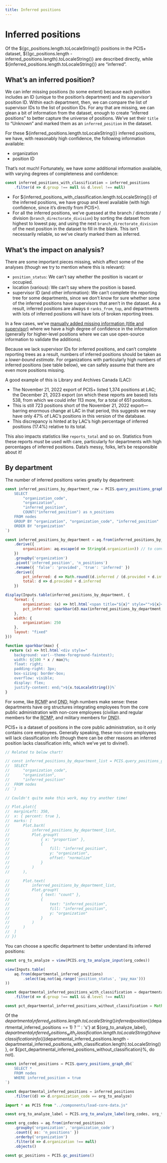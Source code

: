 ```yaml
---
title: Inferred positions
---
```


# Inferred positions

Of the ${gc_positions.length.toLocaleString()} positions in the PCIS+ dataset, ${(gc_positions.length - inferred_positions.length).toLocaleString()} are described directly, while ${inferred_positions.length.toLocaleString()} are “inferred”. 



## What’s an inferred position?

We can infer missing positions (to some extent) because each position includes an ID (unique to the position’s department) and its _supervisor’s_ position ID. Within each department, then, we can compare the list of supervisor IDs to the list of position IDs. For any that are missing, we can glean a bit of information from the dataset, enough to create “inferred positions” to better capture the universe of positions. We’ve set their `title` to “Unknown” and marked them as an `inferred_position` in the dataset.

For these ${inferred_positions.length.toLocaleString()} inferred positions, we have, with reasonably high confidence, the following information available:

- organization
- position ID

That’s not much! Fortunately, we have _some_ additional information available, with varying degrees of completeness and confidence:

```js
const inferred_positions_with_classification = inferred_positions
	.filter(d => d.group !== null && d.level !== null)
```

- For ${inferred_positions_with_classification.length.toLocaleString()} of the inferred positions, we have group and level available (with high confidence, since it’s directly from PCIS+).
- For all the inferred positions, we’ve guessed at the branch / directorate / division (`branch_directorate_division`) by sorting the dataset from highest to lowest pay, and using the next `branch_directorate_division` of the next position in the dataset to fill in the blank. This isn’t necessarily reliable, so we’ve clearly marked them as inferred.



## What’s the impact on analysis?

There are some important pieces missing, which affect some of the analyses (though we try to mention where this is relevant):

- `position_status`: We can’t say whether the position is vacant or occupied.
- location (various): We can’t say where the position is based.
- supervisor ID (and other information): We can’t complete the reporting tree for some departments, since we don’t know for sure whether some of the inferred positions have supervisors that aren’t in the dataset. As a result, inferred positions are always `0` `ranks_from_top`, and departments with lots of inferred positions will have lots of broken reporting trees.

In a few cases, we’ve [manually added missing information (title and supervisor)](https://github.com/lchski/pcis-analysis/blob/main/data/indexes/missing-positions.csv) where we have a high degree of confidence in the information (generally for higher-level positions where we can use open-source information to validate the additions).


<div class="caution">
	<p>Because we lack supervisor IDs for inferred positions, and can’t complete reporting trees as a result, numbers of inferred positions should be taken as a <em>lower-bound estimate</em>. For organizations with particularly high numbers of inferred positions (see table below), we can safely assume that there are even more positions missing.</p>
	<p>A good example of this is Library and Archives Canada (LAC):</p>
	<ul>
		<li>The November 21, 2022 export of PCIS+ listed 1,374 positions at LAC; the December 21, 2023 export (on which these reports are based) lists 538, from which we could infer 113 more, for a total of 651 positions.</li>
		<li>This is still 723 positions short of the November 21, 2022 export—barring enormous change at LAC in that period, this suggests we may have only 47% of LAC’s positions in this version of the database.</li>
		<li>This discrepancy is hinted at by LAC’s high percentage of inferred positions (17.4%) relative to its total.</li>
	</ul>
	<p>This also impacts statistics like <code>reports_total</code> and so on. Statistics from these reports <em>must</em> be used with care, particularly for departments with high percentages of inferred positions. Data’s messy, folks, let’s be responsible about it!</p>
</div>


## By department

The number of inferred positions varies greatly by department:

```js
const inferred_positions_by_department_raw = PCIS.query_positions_graph_db(`
	SELECT
		"organization_code",
		"organization",
		"inferred_position",
		COUNT("inferred_position") as n_positions
	FROM nodes
	GROUP BY "organization", "organization_code", "inferred_position"
	ORDER BY "organization"
`)
```

```js
const inferred_positions_by_department = aq.from(inferred_positions_by_department_raw)
	.derive({
		organization: aq.escape(d => String(d.organization)) // to convert "null" values to a string
	})
	.groupby('organization')
	.pivot('inferred_position', 'n_positions')
	.rename({ 'false': 'provided', 'true': 'inferred' })
	.derive({
		pct_inferred: d => Math.round((d.inferred / (d.provided + d.inferred)) * 1000) / 10,
		total: d => d.provided + d.inferred
	})
```

```js
display(Inputs.table(inferred_positions_by_department, {
	format: {
		organization: (x) => htl.html`<span title="${x}" style="">${x}</span>`,
		pct_inferred: sparkbar(d3.max(inferred_positions_by_department, d => d.pct_inferred))
	},
	width: {
		organization: 250
	},
	layout: "fixed"
}))
```

```js
function sparkbar(max) {
  return (x) => htl.html`<div style="
    background: var(--theme-foreground-faintest);
    width: ${100 * x / max}%;
    float: right;
    padding-right: 3px;
    box-sizing: border-box;
    overflow: visible;
    display: flex;
    justify-content: end;">${x.toLocaleString()}%`
}
```

For some, like <abbr title="Royal Canadian Mounted Police (Civilian Staff)">RCMP</abbr> and <abbr title="National Defence">DND</abbr>, high numbers make sense: these departments have org structures integrating employees from the core public administration with non-core employees (civilian and regular members for the <abbr title="Royal Canadian Mounted Police (Civilian Staff)">RCMP</abbr>, and military members for <abbr title="National Defence">DND</abbr>).

PCIS+ is a dataset of positions in the core public administration, so it only contains core employees. Generally speaking, these non-core employees will lack classification info (though there can be other reasons an inferred position lacks classification info, which we’ve yet to divine!).

```js
// Related to below chart!

// const inferred_positions_by_department_list = PCIS.query_positions_graph_db(`
// 	SELECT
// 		"organization_code",
// 		"organization",
// 		"inferred_position"
// 	FROM nodes
// `)
```

```js
// Couldn't quite make this work, may try another time!

// Plot.plot({
// 	marginLeft: 350,
// 	x: { percent: true },
// 	marks: [
// 		Plot.barX(
// 			inferred_positions_by_department_list,
// 			Plot.groupY(
// 				{ x: "proportion" },
// 				{
// 					fill: "inferred_position",
// 					y: "organization",
// 					offset: "normalize"
// 				}
// 			)
// 		),

// 		Plot.text(
// 			inferred_positions_by_department_list,
// 			Plot.groupY(
// 				{ text: "count" },
// 				{
// 					text: "inferred_position",
// 					fill: "inferred_position",
// 					y: "organization"
// 				}
// 			)
// 		)
// 	]
// })
```

You can choose a specific department to better understand its inferred positions:

```js
const org_to_analyze = view(PCIS.org_to_analyze_input(org_codes))
```

```js
view(Inputs.table(
	aq.from(departmental_inferred_positions)
		.select(aq.not(aq.range('position_status', 'pay_max')))
))
```

```js
const departmental_inferred_positions_with_classification = departmental_inferred_positions
	.filter(d => d.group !== null && d.level !== null)

const pct_departmental_inferred_positions_without_classification = Math.round((departmental_inferred_positions.length - departmental_inferred_positions_with_classification.length) / departmental_inferred_positions.length * 1000) / 10
```

Of the ${departmental_inferred_positions.length.toLocaleString()} inferred position${(departmental_inferred_positions == 1) ? '' : 's'} at ${org_to_analyze_label}, ${departmental_inferred_positions_with_classification.length.toLocaleString()} have classification info (${(departmental_inferred_positions.length - departmental_inferred_positions_with_classification.length).toLocaleString()}, or ${pct_departmental_inferred_positions_without_classification}%, do not). 



```js
const inferred_positions = PCIS.query_positions_graph_db(`
	SELECT *
	FROM nodes
	WHERE inferred_position = true
`)
```

```js
const departmental_inferred_positions = inferred_positions
	.filter((d) => d.organization_code == org_to_analyze)
```

```js
import * as PCIS from "../components/load-core-data.js"
```

```js
const org_to_analyze_label = PCIS.org_to_analyze_label(org_codes, org_to_analyze)
```

```js
const org_codes = aq.from(inferred_positions)
	.groupby('organization', 'organization_code')
	.count({ as: 'n_positions' })
	.orderby('organization')
	.filter(d => d.organization !== null)
	.objects()
```

```js
const gc_positions = PCIS.gc_positions()
```
